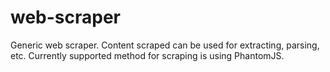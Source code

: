 # web-scraper
Generic web scraper. Content scraped can be used for extracting, parsing, etc. Currently supported method for scraping is using PhantomJS.
